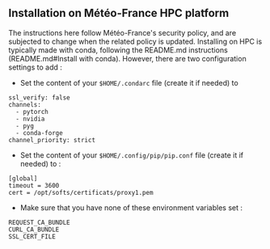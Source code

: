## Installation on Météo-France HPC platform
The instructions here follow Météo-France's security policy, and are subjected to change when the related policy is updated.
Installing on HPC is typically made with conda, following the README.md instructions (README.md#Install with conda).
However, there are two configuration settings to add :

- Set the content of your `$HOME/.condarc` file (create it if needed) to

```
ssl_verify: false
channels:
  - pytorch
  - nvidia
  - pyg
  - conda-forge
channel_priority: strict
```

 - Set the content of your `$HOME/.config/pip/pip.conf` file (create it if needed) to :

```
[global]
timeout = 3600
cert = /opt/softs/certificats/proxy1.pem
```

 - Make sure that you have none of these environment variables set :

```
REQUEST_CA_BUNDLE
CURL_CA_BUNDLE
SSL_CERT_FILE
```

